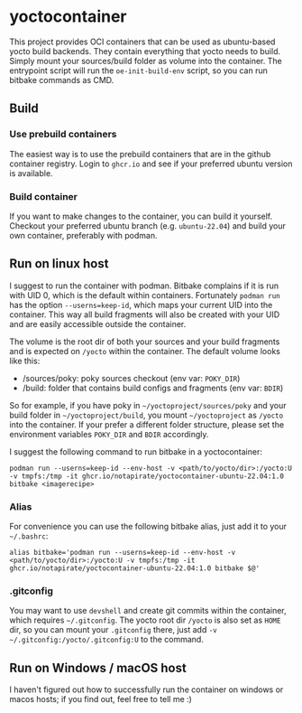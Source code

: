 # yoctocontainer

This project provides OCI containers that can be used as ubuntu-based yocto build backends. They contain everything that yocto needs to build. Simply mount your sources/build folder as volume into the container. The entrypoint script will run the `oe-init-build-env` script, so you can run bitbake commands as CMD.

## Build

### Use prebuild containers

The easiest way is to use the prebuild containers that are in the github container registry. Login to `ghcr.io` and see if your preferred ubuntu version is available.

### Build container

If you want to make changes to the container, you can build it yourself. Checkout your preferred ubuntu branch (e.g. `ubuntu-22.04`) and build your own container, preferably with podman.

## Run on linux host

I suggest to run the container with podman. Bitbake complains if it is run with UID 0, which is the default within containers. Fortunately `podman run` has the option `--userns=keep-id`, which maps your current UID into the container. This way all build fragments will also be created with your UID and are easily accessible outside the container.

The volume is the root dir of both your sources and your build fragments and is expected on `/yocto` within the container. The default volume looks like this:

- /sources/poky: poky sources checkout (env var: `POKY_DIR`)
- /build: folder that contains build configs and fragments (env var: `BDIR`)

So for example, if you have poky in `~/yoctoproject/sources/poky` and your build folder in `~/yoctoproject/build`, you mount `~/yoctoproject` as `/yocto` into the container.
If your prefer a different folder structure, please set the environment variables `POKY_DIR` and `BDIR` accordingly.

I suggest the following command to run bitbake in a yoctocontainer:

``podman run --userns=keep-id --env-host -v <path/to/yocto/dir>:/yocto:U -v tmpfs:/tmp -it ghcr.io/notapirate/yoctocontainer-ubuntu-22.04:1.0 bitbake <imagerecipe>``

### Alias

For convenience you can use the following bitbake alias, just add it to your `~/.bashrc`:

`alias bitbake='podman run --userns=keep-id --env-host -v <path/to/yocto/dir>:/yocto:U -v tmpfs:/tmp -it ghcr.io/notapirate/yoctocontainer-ubuntu-22.04:1.0 bitbake $@'`

### .gitconfig

You may want to use `devshell` and create git commits within the container, which requires `~/.gitconfig`. The yocto root dir `/yocto` is also set as `HOME` dir, so you can mount your `.gitconfig` there, just add `-v ~/.gitconfig:/yocto/.gitconfig:U` to the command.

## Run on Windows / macOS host

I haven't figured out how to successfully run the container on windows or macos hosts; if you find out, feel free to tell me :)
